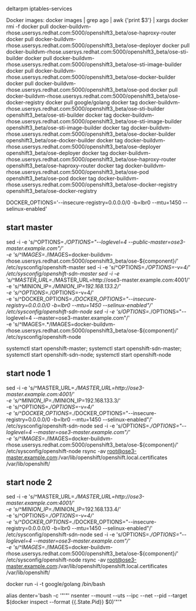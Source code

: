 deltarpm iptables-services

Docker images:
docker images | grep ago | awk {'print $3'} | xargs docker rmi -f
docker pull docker-buildvm-rhose.usersys.redhat.com:5000/openshift3_beta/ose-haproxy-router
docker pull docker-buildvm-rhose.usersys.redhat.com:5000/openshift3_beta/ose-deployer
docker pull docker-buildvm-rhose.usersys.redhat.com:5000/openshift3_beta/ose-sti-builder
docker pull docker-buildvm-rhose.usersys.redhat.com:5000/openshift3_beta/ose-sti-image-builder
docker pull docker-buildvm-rhose.usersys.redhat.com:5000/openshift3_beta/ose-docker-builder
docker pull docker-buildvm-rhose.usersys.redhat.com:5000/openshift3_beta/ose-pod
docker pull docker-buildvm-rhose.usersys.redhat.com:5000/openshift3_beta/ose-docker-registry
docker pull google/golang
docker tag docker-buildvm-rhose.usersys.redhat.com:5000/openshift3_beta/ose-sti-builder openshift3_beta/ose-sti-builder
docker tag docker-buildvm-rhose.usersys.redhat.com:5000/openshift3_beta/ose-sti-image-builder openshift3_beta/ose-sti-image-builder
docker tag docker-buildvm-rhose.usersys.redhat.com:5000/openshift3_beta/ose-docker-builder openshift3_beta/ose-docker-builder
docker tag docker-buildvm-rhose.usersys.redhat.com:5000/openshift3_beta/ose-deployer openshift3_beta/ose-deployer
docker tag docker-buildvm-rhose.usersys.redhat.com:5000/openshift3_beta/ose-haproxy-router openshift3_beta/ose-haproxy-router
docker tag docker-buildvm-rhose.usersys.redhat.com:5000/openshift3_beta/ose-pod openshift3_beta/ose-pod
docker tag docker-buildvm-rhose.usersys.redhat.com:5000/openshift3_beta/ose-docker-registry openshift3_beta/ose-docker-registry

DOCKER_OPTIONS='--insecure-registry=0.0.0.0/0 -b=lbr0 --mtu=1450 --selinux-enabled'

## start master
sed -i -e 's/^OPTIONS=.*/OPTIONS="--loglevel=4 --public-master=ose3-master.example.com"/' \
-e 's/^IMAGES=.*/IMAGES=docker-buildvm-rhose.usersys.redhat.com:5000\/openshift3_beta\/ose-\$\{component\}/' \
/etc/sysconfig/openshift-master
sed -i -e 's/^OPTIONS=.*/OPTIONS=-v=4/' /etc/sysconfig/openshift-sdn-master
sed -i -e 's/^MASTER_URL=.*/MASTER_URL=http:\/\/ose3-master.example.com:4001/' \
-e 's/^MINION_IP=.*/MINION_IP=192.168.133.2/' \
-e 's/^OPTIONS=.*/OPTIONS=-v=4/' \
-e 's/^DOCKER_OPTIONS=.*/DOCKER_OPTIONS="--insecure-registry=0.0.0.0\/0 -b=lbr0 --mtu=1450 --selinux-enabled"/' \
/etc/sysconfig/openshift-sdn-node
sed -i -e 's/OPTIONS=.*/OPTIONS="--loglevel=4 --master=ose3-master.example.com"/' \
-e 's/^IMAGES=.*/IMAGES=docker-buildvm-rhose.usersys.redhat.com:5000\/openshift3_beta\/ose-\$\{component\}/' \
/etc/sysconfig/openshift-node

systemctl start openshift-master; systemctl start openshift-sdn-master; systemctl start openshift-sdn-node; systemctl start openshift-node

## start node 1
sed -i -e 's/^MASTER_URL=.*/MASTER_URL=http:\/\/ose3-master.example.com:4001/' \
-e 's/^MINION_IP=.*/MINION_IP=192.168.133.3/' \
-e 's/^OPTIONS=.*/OPTIONS=-v=4/' \
-e 's/^DOCKER_OPTIONS=.*/DOCKER_OPTIONS="--insecure-registry=0.0.0.0\/0 -b=lbr0 --mtu=1450 --selinux-enabled"/' \
/etc/sysconfig/openshift-sdn-node
sed -i -e 's/OPTIONS=.*/OPTIONS="--loglevel=4 --master=ose3-master.example.com"/' \
-e 's/^IMAGES=.*/IMAGES=docker-buildvm-rhose.usersys.redhat.com:5000\/openshift3_beta\/ose-\$\{component\}/' \
/etc/sysconfig/openshift-node
rsync -av root@ose3-master.example.com:/var/lib/openshift/openshift.local.certificates /var/lib/openshift/

## start node 2
sed -i -e 's/^MASTER_URL=.*/MASTER_URL=http:\/\/ose3-master.example.com:4001/' \
-e 's/^MINION_IP=.*/MINION_IP=192.168.133.4/' \
-e 's/^OPTIONS=.*/OPTIONS=-v=4/' \
-e 's/^DOCKER_OPTIONS=.*/DOCKER_OPTIONS="--insecure-registry=0.0.0.0\/0 -b=lbr0 --mtu=1450 --selinux-enabled"/' \
/etc/sysconfig/openshift-sdn-node
sed -i -e 's/OPTIONS=.*/OPTIONS="--loglevel=4 --master=ose3-master.example.com"/' \
-e 's/^IMAGES=.*/IMAGES=docker-buildvm-rhose.usersys.redhat.com:5000\/openshift3_beta\/ose-\$\{component\}/' \
/etc/sysconfig/openshift-node
rsync -av root@ose3-master.example.com:/var/lib/openshift/openshift.local.certificates /var/lib/openshift/

docker run -i -t google/golang /bin/bash

alias denter='bash -c '"'"' nsenter --mount --uts --ipc --net --pid --target $(docker inspect --format {{.State.Pid}} $0)'"'"
